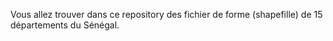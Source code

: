 Vous allez trouver dans ce repository des fichier de forme (shapefille) de 15 départements du Sénégal.
